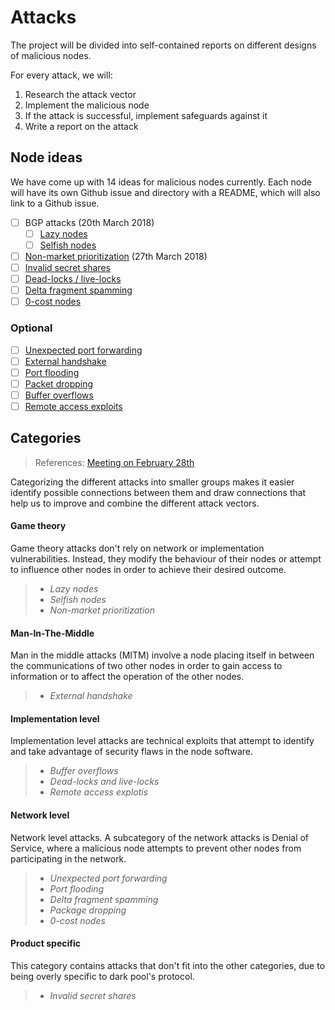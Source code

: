 # Attacks

The project will be divided into self-contained reports on different designs of malicious nodes.

For every attack, we will:

1. Research the attack vector
2. Implement the malicious node
3. If the attack is successful, implement safeguards against it
4. Write a report on the attack

## Node ideas

We have come up with 14 ideas for malicious nodes currently. Each node will have its own Github issue and directory with a README, which will also link to a Github issue. 

- [ ] BGP attacks (20th March 2018)
  - [ ] [Lazy nodes](../attacks/byzantine-attack/lazy-nodes) 
  - [ ] [Selfish nodes](../attacks/byzantine-attack/selfish-nodes) 
- [ ] [Non-market prioritization](../attacks/non-market-prioritization) (27th March 2018)
- [ ] [Invalid secret shares](../attacks/invalid-secret-shares) 
- [ ] [Dead-locks / live-locks](../attacks/dead-live-locks)
- [ ] [Delta fragment spamming](../attacks/delta-fragment-spamming)
- [ ] [0-cost nodes](../attacks/zero-cost-nodes)

### Optional

- [ ] [Unexpected port forwarding](../attacks/unexpected-port-forwarding)
- [ ] [External handshake](../attacks/external-handshake)
- [ ] [Port flooding](../attacks/port-flooding)
- [ ] [Packet dropping](../attacks/packet-dropping)
- [ ] [Buffer overflows](../attacks/buffer-overflows)
- [ ] [Remote access exploits](../attacks/remote-access-exploits)

## Categories

> References: [Meeting on February 28th](./meeting-notes/feb28.md)

Categorizing the different attacks into smaller groups makes it easier identify possible connections between them and draw connections that help us to improve and combine the different attack vectors.

#### **Game theory**

Game theory attacks don't rely on network or implementation vulnerabilities. Instead, they modify the behaviour of their nodes or attempt to influence other nodes in order to achieve their desired outcome.

> * *Lazy nodes*
> * *Selfish nodes*
> * *Non-market prioritization*

#### Man-In-The-Middle

Man in the middle attacks (MITM) involve a node placing itself in between the communications of two other nodes in order to gain access to information or to affect the operation of the other nodes.

> * *External handshake*

#### Implementation level

Implementation level attacks are technical exploits that attempt to identify and take advantage of security flaws in the node software.

> * *Buffer overflows*
> * *Dead-locks and live-locks*
> * *Remote access explotis*

#### Network level

Network level attacks. A subcategory of the network attacks is Denial of Service, where a malicious node attempts to prevent other nodes from participating in the network.

> * *Unexpected port forwarding*
> * *Port flooding*
> * *Delta fragment spamming*
> * *Package dropping*
> * *0-cost nodes*

#### Product specific

This category contains attacks that don't fit into the other categories, due to being overly specific to dark pool's protocol.

> * *Invalid secret shares*
